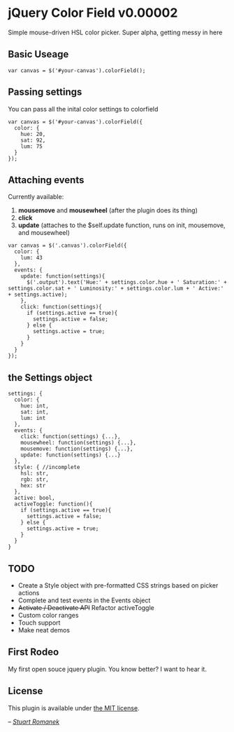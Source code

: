 # jQuery Color Field v0.00002

Simple mouse-driven HSL color picker. Super alpha, getting messy in here

## Basic Useage
`var canvas = $('#your-canvas').colorField();`

## Passing settings
You can pass all the inital color settings to colorfield

```
var canvas = $('#your-canvas').colorField({
  color: {
    hue: 20,
    sat: 92,
    lum: 75
  }
});
```

## Attaching events
Currently available:

1. **mousemove** and **mousewheel** (after the plugin does its thing)
2. **click**
3. **update** (attaches to the $self.update function, runs on init, mousemove, and mousewheel)

```
var canvas = $('.canvas').colorField({
  color: {
    lum: 43
  },
  events: {
    update: function(settings){
      $('.output').text('Hue:' + settings.color.hue + ' Saturation:' + settings.color.sat + ' Luminosity:' + settings.color.lum + ' Active:' + settings.active);
    },
    click: function(settings){
      if (settings.active == true){
        settings.active = false;
      } else {
        settings.active = true;
      }
    }
  }
});
```

## the Settings object
```
settings: {
  color: {
    hue: int,
    sat: int,
    lum: int
  },
  events: {
    click: function(settings) {...},
    mousewheel: function(settings) {...},
    mousemove: function(settings) {...},
    update: function(settings) {...}
  },
  style: { //incomplete
    hsl: str,
    rgb: str,
    hex: str
  },
  active: bool,
  activeToggle: function(){
    if (settings.active == true){
      settings.active = false;
    } else {
      settings.active = true;
    }
  }
}
```

## TODO
* Create a Style object with pre-formatted CSS strings based on picker actions
* Complete and test events in the Events object
* ~~Activate / Deactivate API~~ Refactor activeToggle
* Custom color ranges
* Touch support
* Make neat demos

## First Rodeo
My first open souce jquery plugin. You know better? I want to hear it.

## License

This plugin is available under [the MIT license](http://mths.be/mit).

_– [Stuart Romanek](http://romanek.us)_
